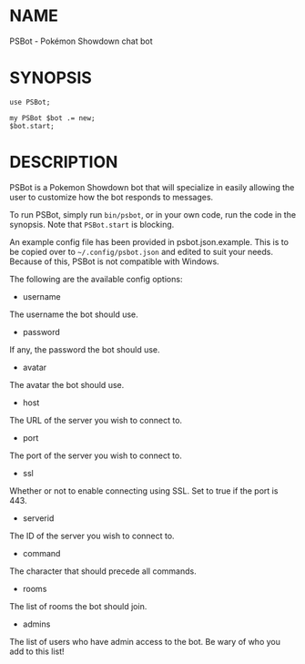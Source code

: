NAME
====

PSBot - Pokémon Showdown chat bot

SYNOPSIS
========

    use PSBot;

    my PSBot $bot .= new;
    $bot.start;

DESCRIPTION
===========

PSBot is a Pokemon Showdown bot that will specialize in easily allowing the user to customize how the bot responds to messages.

To run PSBot, simply run `bin/psbot`, or in your own code, run the code in the synopsis. Note that `PSBot.start` is blocking.

An example config file has been provided in psbot.json.example. This is to be copied over to `~/.config/psbot.json` and edited to suit your needs. Because of this, PSBot is not compatible with Windows.

The following are the available config options:

  * username

The username the bot should use.

  * password

If any, the password the bot should use.

  * avatar

The avatar the bot should use.

  * host

The URL of the server you wish to connect to.

  * port

The port of the server you wish to connect to.

  * ssl

Whether or not to enable connecting using SSL. Set to true if the port is 443.

  * serverid

The ID of the server you wish to connect to.

  * command

The character that should precede all commands.

  * rooms

The list of rooms the bot should join.

  * admins

The list of users who have admin access to the bot. Be wary of who you add to this list!

